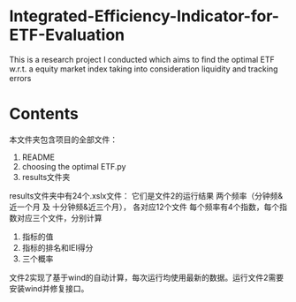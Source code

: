 # Integrated-Efficiency-Indicator-for-ETF-Evaluation

This is a research project I conducted which aims to find the optimal ETF w.r.t. a equity market index taking into consideration liquidity and tracking errors 

# Contents

本文件夹包含项目的全部文件：

1. README
2. choosing the optimal ETF.py
3. results文件夹

results文件夹中有24个.xslx文件：
它们是文件2的运行结果
两个频率（分钟频&近一个月 及 十分钟频&近三个月）， 各对应12个文件
每个频率有4个指数，每个指数对应三个文件，分别计算
1. 指标的值
2. 指标的排名和IEI得分
3. 三个概率

文件2实现了基于wind的自动计算，每次运行均使用最新的数据。运行文件2需要安装wind并修复接口。
